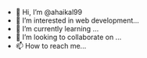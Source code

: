 - 👋 Hi, I’m @ahaikal99
- 👀 I’m interested in web development...
- 🌱 I’m currently learning ...
- 💞️ I’m looking to collaborate on ...
- 📫 How to reach me...

<!---
ahaikal99/ahaikal99 is a ✨ special ✨ repository because its `README.md` (this file) appears on your GitHub profile.
You can click the Preview link to take a look at your changes.
--->
